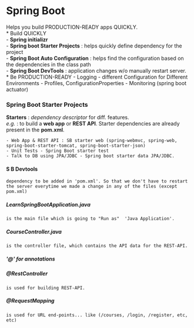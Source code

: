 # Spring Boot
Helps you build PRODUCTION-READY apps QUICKLY.  
	* Build QUICKLY  
		- **Spring initializr**  
		- **Spring boot Starter Projects** : helps quickly define dependency for the project  
		- **Spring Boot Auto Configuration** : helps find the configuration based on the dependencies in the class path  
		- **Spring Boot DevTools** : application changes w/o manually restart server.  
	* Be PRODUCTION-READY
		- Logging
		- different Configuration for Different Environments
			- Profiles, ConfigurationProperties
		- Monitoring (spring boot actuator)


### Spring Boot Starter Projects  

**Starters** :  *dependency descriptor* for diff. features.  
	*e.g.* : to build a **web app** or **REST API**. Starter dependencies are already present in the **pom.xml**.
	
	- Web App & REST API : SB starter web (spring-webmvc, spring-web, spring-boot-starter-tomcat, spring-boot-starter-json)
	- Unit Tests - Spring Boot starter test
	- Talk to DB using JPA/JDBC - Spring boot starter data JPA/JDBC.













#### S B Devtools 
	dependency to be added in 'pom.xml'. So that we don't have to restart the server everytime we made a change in any of the files (except pom.xml)



##### LearnSpringBootApplication.java
	is the main file which is going to "Run as"  'Java Application'.
		

##### CourseController.java
	is the controller file, which contains the API data for the REST-API.



##### '@' for annotations

##### @RestController
	is used for building REST-API.	

##### @RequestMapping
	is used for URL end-points... like (/courses, /login, /register, etc, etc)











